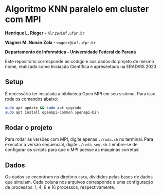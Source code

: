 # Algoritmo KNN paralelo em cluster com MPI

**Henrique L. Rieger -** `hlr19@inf.ufpr.br`

**Wagner M. Nunan Zola -** `wagner@inf.ufpr.br`

**Departamento de Informática - Universidade Federal do Paraná**

Este repositório corresponde ao código e aos dados do projeto de mesmo nome, realizado como Iniciação Científica e apresentado na ERAD/RS 2023.

## Setup
É necessário ter instalada a biblioteca Open MPI em seu sistema. Para isso, rode os comandos abaixo:

```bash
sudo apt update && sudo apt upgrade
sudo apt install openmpi-common openmpi-bin
```

## Rodar o projeto
Para rodar as versões com MPI, digite apenas `./roda.sh` no terminal. Para executar a versão sequencial, digite `./roda_seq.sh`. Lembre-se de configurar os scripts para que o MPI acesse as máquinas corretas!

## Dados
Os dados se encontram no diretório `data`, divididos pelas bases de dados que simulam. Cada coluna nos arquivos corresponde a uma configuração de processos: 1, 4, 8 e 16 processos, respectivamente.
